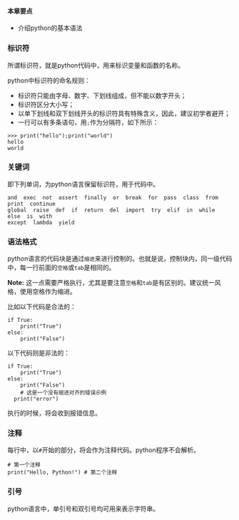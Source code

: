 #### 本章要点

- 介绍python的基本语法

### 标识符

所谓标识符，就是python代码中，用来标识变量和函数的名称。

python中标识符的命名规则：

- 标识符只能由字母、数字、下划线组成，但不能以数字开头；
- 标识符区分大小写；
- 以单下划线和双下划线开头的标识符具有特殊含义，因此，建议初学者避开；
- 一行可以有多条语句，用`;`作为分隔符，如下所示：
```
>>> print("hello");print("world")
hello
world
```

### 关键词

即下列单词，为python语言保留标识符，用于代码中。

```
and  exec  not  assert  finally  or  break  for  pass  class  from  print  continue
global  raise  def  if  return  del  import  try  elif  in  while  else  is  with
except  lambda  yield
```

### 语法格式

python语言的代码块是通过`缩进`来进行控制的。也就是说，控制块内，同一级代码中，每一行前面的`空格`或`tab`是相同的。

**Note:** 这一点需要严格执行，尤其是要注意`空格`和`tab`是有区别的。建议统一风格，使用空格作为缩进。

比如以下代码是合法的：

```
if True:
    print("True")
else:
    print("False")
```

以下代码则是非法的：

```
if True:
    print("True")
else:
    print("False")
    # 这是一个没有缩进对齐的错误示例
  print("error")
```

执行的时候，将会收到报错信息。


### 注释

每行中，以`#`开始的部分，将会作为注释代码。python程序不会解析。

```
# 第一个注释
print("Hello, Python!") # 第二个注释
```

### 引号

python语言中，单引号和双引号均可用来表示字符串。
